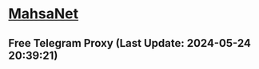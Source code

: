 
# [MahsaNet](https://t.me/mahsa_net)
## Free Telegram Proxy (Last Update: 2024-05-24 20:39:21)

    